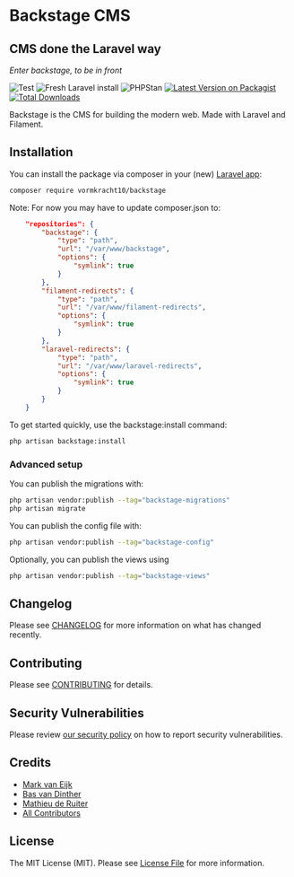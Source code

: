 # Backstage CMS
## CMS done the Laravel way
*Enter backstage, to be in front*

![Test](https://github.com/vormkracht10/backstage/actions/workflows/run-tests.yml/badge.svg)
![Fresh Laravel install](https://github.com/vormkracht10/backstage/actions/workflows/setup-in-laravel.yml/badge.svg)
![PHPStan](https://github.com/vormkracht10/backstage/actions/workflows/phpstan.yml/badge.svg)
[![Latest Version on Packagist](https://img.shields.io/packagist/v/vormkracht10/backstage.svg?style=flat-square)](https://packagist.org/packages/vormkracht10/backstage)
[![Total Downloads](https://img.shields.io/packagist/dt/vormkracht10/backstage.svg?style=flat-square)](https://packagist.org/packages/vormkracht10/backstage)

Backstage is the CMS for building the modern web. Made with Laravel and Filament.

## Installation

You can install the package via composer in your (new) [Laravel app](https://laravel.com/docs/11.x#creating-a-laravel-project):

```bash
composer require vormkracht10/backstage
```

Note: For now you may have to update composer.json to:
```json
    "repositories": {
        "backstage": {
            "type": "path",
            "url": "/var/www/backstage",
            "options": {
                "symlink": true
            }
        },
        "filament-redirects": {
            "type": "path",
            "url": "/var/www/filament-redirects",
            "options": {
                "symlink": true
            }
        },
        "laravel-redirects": {
            "type": "path",
            "url": "/var/www/laravel-redirects",
            "options": {
                "symlink": true
            }
        }
    }
```

To get started quickly, use the backstage:install command:

```bash
php artisan backstage:install
```


### Advanced setup

You can publish the migrations with:

```bash
php artisan vendor:publish --tag="backstage-migrations"
php artisan migrate
```

You can publish the config file with:

```bash
php artisan vendor:publish --tag="backstage-config"
```

Optionally, you can publish the views using

```bash
php artisan vendor:publish --tag="backstage-views"
```

## Changelog

Please see [CHANGELOG](CHANGELOG.md) for more information on what has changed recently.

## Contributing

Please see [CONTRIBUTING](.github/CONTRIBUTING.md) for details.

## Security Vulnerabilities

Please review [our security policy](../../security/policy) on how to report security vulnerabilities.

## Credits

- [Mark van Eijk](https://github.com/markvaneijk)
- [Bas van Dinther](https://github.com/baspa)
- [Mathieu de Ruiter](https://github.com/casmo)
- [All Contributors](../../contributors)

## License

The MIT License (MIT). Please see [License File](LICENSE.md) for more information.
